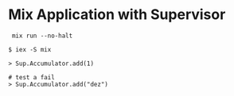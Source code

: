 # Mix Application with Supervisor

```
 mix run --no-halt
```

```shell
$ iex -S mix

> Sup.Accumulator.add(1) 

# test a fail
> Sup.Accumulator.add("dez")
```